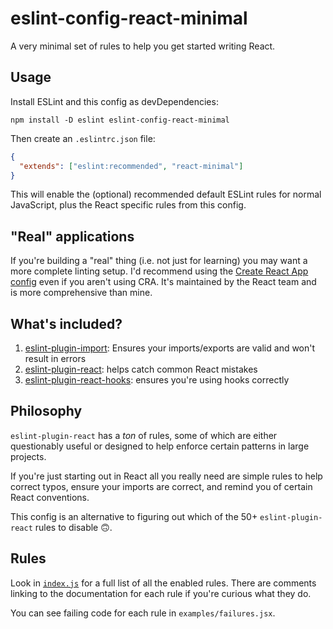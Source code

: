 # eslint-config-react-minimal

A very minimal set of rules to help you get started writing React.

## Usage

Install ESLint and this config as devDependencies:

```shell
npm install -D eslint eslint-config-react-minimal
```

Then create an `.eslintrc.json` file:

```json
{
  "extends": ["eslint:recommended", "react-minimal"]
}
```

This will enable the (optional) recommended default ESLint rules for normal JavaScript, plus the React specific rules from this config.

## "Real" applications

If you're building a "real" thing (i.e. not just for learning) you may want a more complete linting setup. I'd recommend using the [Create React App config](https://www.npmjs.com/package/eslint-config-react-app) even if you aren't using CRA. It's maintained by the React team and is more comprehensive than mine.

## What's included?

1. [eslint-plugin-import](https://github.com/benmosher/eslint-plugin-import): Ensures your imports/exports are valid and won't result in errors
1. [eslint-plugin-react](https://github.com/yannickcr/eslint-plugin-react): helps catch common React mistakes
1. [eslint-plugin-react-hooks](https://www.npmjs.com/package/eslint-plugin-react-hooks): ensures you're using hooks correctly

## Philosophy

`eslint-plugin-react` has a _ton_ of rules, some of which are either questionably useful or designed to help enforce certain patterns in large projects.

If you're just starting out in React all you really need are simple rules to help correct typos, ensure your imports are correct, and remind you of certain React conventions.

This config is an alternative to figuring out which of the 50+ `eslint-plugin-react` rules to disable 🙃.

## Rules

Look in [`index.js`](./index.js) for a full list of all the enabled rules. There are comments linking to the documentation for each rule if you're curious what they do.

You can see failing code for each rule in `examples/failures.jsx`.
